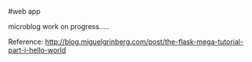#web app

microblog
work on progress.....



Reference: http://blog.miguelgrinberg.com/post/the-flask-mega-tutorial-part-i-hello-world